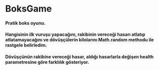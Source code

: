 # BoksGame
#### Pratik boks oyunu.
#### Hangisinin ilk vuruşu yapacağını, rakibinin vereceği hasarı atlatıp atlatamayacağını ve dövüşçülerin kilolarını Math.random methodu ile rastgele belirledim.
#### Dövüşçünün rakibine vereceği hasar, aldığı hasarlarla değişen health parametresine göre farklılık gösteriyor.
